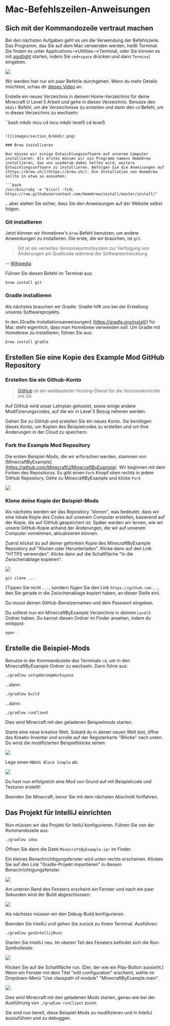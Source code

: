 # Mac-Befehlszeilen-Anweisungen

## Sich mit der Kommandozeile vertraut machen

Bei den nächsten Aufgaben geht es um die Verwendung der Befehlszeile. Das Programm, das Sie auf dem Mac verwenden werden, heißt Terminal. Sie finden es unter Applications-->Utilities-->Terminal, oder Sie können es mit [spotlight](https://support.apple.com/en-us/HT204014) starten, indem Sie `cmd+space` drücken und dann `Terminal` eingeben.

![](images/section_0/terminal.png)

Wir werden hier nur ein paar Befehle durchgehen. Wenn du mehr Details möchtest, schau dir [dieses Video](https://www.youtube.com/watch?v=5XgBd6rjuDQ "How to use the Command Line | Terminal Basics for Beginners") an.

Erstelle ein neues Verzeichnis in deinem Home-Verzeichnis für deine Minecraft U Level 5 Arbeit und gehe in dieses Verzeichnis. Benutze den `mkdir` Befehl, um die Verzeichnisse zu erstellen und dann den `cd` Befehl, um in dieses Verzeichnis zu wechseln:

``bash
mkdir mcu
cd mcu
mkdir level5
cd level5
```

![](images/section_0/mkdir.png)

### Brew installieren

Nun müssen wir einige Entwicklungssoftware auf unserem Computer installieren. Als erstes müssen wir ein Programm namens Homebrew installieren, das uns wiederum dabei helfen wird, weitere Entwicklungssoftware zu installieren. Befolgen Sie die Anweisungen auf [https://brew.sh/](https://brew.sh/). Die Installation von Homebrew sollte in etwa so aussehen:

```bash
/usr/bin/ruby -e "$(curl -fsSL https://raw.githubusercontent.com/Homebrew/install/master/install)"
```

...aber stellen Sie sicher, dass Sie den Anweisungen auf der Website selbst folgen.

### Git installieren

Jetzt können wir Homebrew's `brew` Befehl benutzen, um andere Anwendungen zu installieren. Die erste, die wir brauchen, ist `git`.

>Git ist ein verteiltes Versionskontrollsystem zur Verfolgung von Änderungen am Quellcode während der Softwareentwicklung

-- [Wikipedia](https://en.wikipedia.org/wiki/Git)

Führen Sie diesen Befehl im Terminal aus:

`brew install git`

### Gradle installieren

Als nächstes brauchen wir Gradle. Gradle hilft uns bei der Erstellung unseres Softwareprojekts.

In den [Gradle-Installationsanweisungen] (https://gradle.org/install/) für Mac steht eigentlich, dass man Homebrew verwenden soll. Um Gradle mit Homebrew zu installieren, führen Sie aus:

`brew install gradle`

## Erstellen Sie eine Kopie des Example Mod GitHub Repository

### Erstellen Sie ein Github-Konto

>[GitHub](https://github.com/) ist ein webbasierter Hosting-Dienst für die Versionskontrolle mit Git

Auf GitHub wird unser Lehrplan gehostet, sowie einige andere Modifizierungscodes, auf die wir in Level 5 Bezug nehmen werden.

Gehen Sie zu GitHub und erstellen Sie ein neues Konto. Sie benötigen dieses Konto, um Kopien des Beispielcodes zu erstellen und um Ihre Änderungen in der Cloud zu speichern.

### Fork the Example Mod Repository

Die ersten Beispiel-Mods, die wir erforschen werden, stammen von [MinecraftByExample] (https://github.com/MinecraftU/MinecraftByExample). Wir beginnen mit dem Forken des Repositorys. Es gibt einen `Fork` Knopf oben rechts in jedem GitHub Repository. Gehe zu MinecraftByExample und klicke `Fork`

![](images/section_0/fork.png)

### Klone deine Kopie der Beispiel-Mods

Als nächstes werden wir das Repository "klonen", was bedeutet, dass wir eine lokale Kopie des Codes auf unserem Computer erstellen, basierend auf der Kopie, die auf GitHub gespeichert ist. Später werden wir lernen, wie wir unsere GitHub-Kopie anhand der Änderungen, die wir auf unserem Computer vornehmen, aktualisieren können.

Zuerst klickst du auf deiner geforkten Kopie des MinecraftByExample Repository auf "Klonen oder Herunterladen". Klicke dann auf den Link "HTTPS verwenden". Klicke dann auf die Schaltfläche "In die Zwischenablage kopieren".

![](images/section_0/clone.png)

`git clone ...`

(Tippen Sie nicht `...`, sondern fügen Sie den Link `https://github.com...`, den Sie gerade in die Zwischenablage kopiert haben, an dieser Stelle ein).

Du musst deinen GitHub-Benutzernamen und dein Passwort eingeben.

Du solltest nun ein MinecraftByExample Verzeichnis in deinem `Level5` Ordner haben. Du kannst diesen Ordner im Finder ansehen, indem du eintippst:

`open .`

## Erstelle die Beispiel-Mods

Benutze in der Kommandozeile des Terminals `cd`, um in den MinecraftByExample Ordner zu wechseln. Dann führe aus:

`./gradlew setupDecompWorkspace`

...dann:

`./gradlew build`

...dann:

`./gradlew runClient`

Dies wird Minecraft mit den geladenen Beispielmods starten.

Starte eine neue kreative Welt. Sobald du in deiner neuen Welt bist, öffne das Kreativ-Inventar und scrolle auf der Registerkarte "Blöcke" nach unten. Du wirst die modifizierten Beispielblöcke sehen:

![](images/section_0/modded_blocks_inventory.png)

Lege einen `MBE01 Block Simple` ab:

![](images/section_0/simple_block_placed.png)

Du hast nun erfolgreich eine Mod von Grund auf mit Beispielcode und Texturen erstellt!

Beenden Sie Minecraft, bevor Sie mit dem nächsten Abschnitt fortfahren.

## Das Projekt für IntelliJ einrichten

Nun müssen wir das Projekt für ItelliJ konfigurieren. Führen Sie von der Kommandozeile aus:

`./gradlew idea`

Öffnen Sie dann die Datei `MinecraftByExample.ipr` im Finder.

Ein kleines Benachrichtigungsfenster wird unten rechts erscheinen. Klicken Sie auf den Link "Gradle-Projekt importieren" in diesem Benachrichtigungsfenster.

![](images/section_0/import_gradle.png)

Am unteren Rand des Fensters erscheint ein Fenster und nach ein paar Sekunden wird der Build abgeschlossen:

![](images/section_0/gradle_build.png)

Als nächstes müssen wir den Debug-Build konfigurieren.

Beenden Sie IntelliJ und gehen Sie zurück zu Ihrem Terminal. Ausführen:

`./gradlew genIntellijRuns`

Starten Sie IntelliJ neu. Im oberen Teil des Fensters befindet sich die Run-Symbolleiste:

![](images/section_0/run_bar.png)

Klicken Sie auf die Schaltfläche run. (Der, der wie ein Play-Button aussieht.) Wenn ein Fenster mit dem Titel "edit configuration" erscheint, wähle im Dropdown-Menü "Use classpath of module" "MinecraftByExample.main".

![](images/section_0/classpath.png)

Dies wird Minecraft mit den geladenen Mods starten, genau wie bei der Ausführung von `./gradlew runClient` zuvor.

Sie sind nun bereit, diese Beispiel-Mods zu modifizieren und in IntelliJ auszuführen und zu debuggen.
